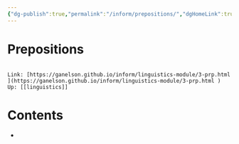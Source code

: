 ```yaml
---
{"dg-publish":true,"permalink":"/inform/prepositions/","dgHomeLink":true,"dgPassFrontmatter":false}
---
```


# Prepositions
```ad-info

Link: [https://ganelson.github.io/inform/linguistics-module/3-prp.html ](https://ganelson.github.io/inform/linguistics-module/3-prp.html )
Up: [[linguistics]]
```

# Contents
- 